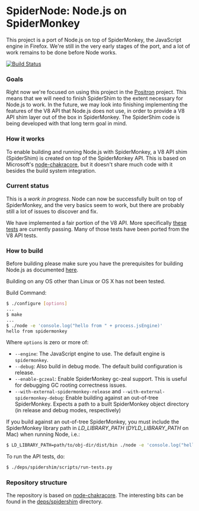 SpiderNode: Node.js on SpiderMonkey
===
This project is a port of Node.js on top of SpiderMonkey, the JavaScript engine in Firefox. We're still in the very early stages of the port, and a lot of work remains to be done before Node works.

[![Build Status](https://travis-ci.org/mozilla/spidernode.svg?branch=master)](https://travis-ci.org/mozilla/spidernode)

### Goals
Right now we're focused on using this project in the [Positron](https://github.com/mozilla/positron) project.  This means that we will need to finish SpiderShim to the extent necessary for Node.js to work.  In the future, we may look into finishing implementing the features of the V8 API that Node.js does not use, in order to provide a V8 API shim layer out of the box in SpiderMonkey.  The SpiderShim code is being developed with that long term goal in mind.

### How it works
To enable building and running Node.js with SpiderMonkey, a V8 API shim (SpiderShim) is created on top of the SpiderMonkey API.  This is based on Microsoft's [node-chakracore](https://github.com/nodejs/node-chakracore), but it doesn't share much code with it besides the build system integration.

### Current status
This is a _work in progress_.  Node can now be successfully built on top of SpiderMonkey, and the very basics seem to work, but there are probably still a lot of issues to discover and fix.

We have implemented a fair portion of the V8 API.  More specifically [these tests](https://github.com/mozilla/spidernode/blob/master/deps/spidershim/test) are currently passing.  Many of those tests have been ported from the V8 API tests.

### How to build
Before building please make sure you have the prerequisites for building Node.js as documented [here](https://github.com/nodejs/node/blob/master/BUILDING.md).

Building on any OS other than Linux or OS X has not been tested.

Build Command:
```bash
$ ./configure [options]
...
$ make
...
$ ./node -e 'console.log("hello from " + process.jsEngine)'
hello from spidermonkey
```

Where `options` is zero or more of:
* `--engine`: The JavaScript engine to use.  The default engine is `spidermonkey`.
* `--debug`: Also build in debug mode.  The default build configuration is release.
* `--enable-gczeal`: Enable SpiderMonkey gc-zeal support.  This is useful for debugging GC rooting correctness issues.
* `--with-external-spidermonkey-release` and `--with-external-spidermonkey-debug`: Enable building against an out-of-tree SpiderMonkey. Expects a path to a built SpiderMonkey object directory (in release and debug modes, respectively)

If you build against an out-of-tree SpiderMonkey, you must include the SpiderMonkey library path in _LD_LIBRARY_PATH_ (_DYLD_LIBRARY_PATH_ on Mac) when running Node, i.e.:
```bash
$ LD_LIBRARY_PATH=path/to/obj-dir/dist/bin ./node -e 'console.log("hello from " + process.jsEngine)'
```

To run the API tests, do:

```bash
$ ./deps/spidershim/scripts/run-tests.py
```

### Repository structure
The repository is based on [node-chakracore](https://github.com/nodejs/node-chakracore).  The interesting bits can be found in the [deps/spidershim](https://github.com/mozilla/spidernode/tree/master/deps/spidershim) directory.
